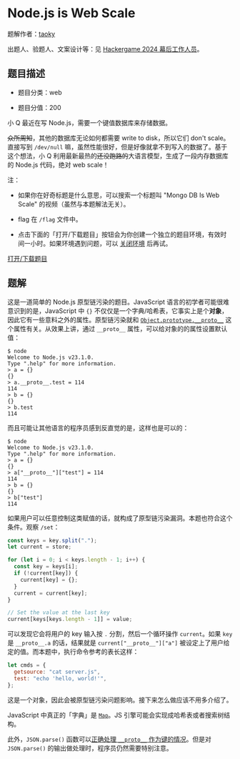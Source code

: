 # Node.js is Web Scale

题解作者：[taoky](https://github.com/taoky)

出题人、验题人、文案设计等：见 [Hackergame 2024 幕后工作人员](../../credits.pdf)。

## 题目描述

- 题目分类：web

- 题目分值：200

小 Q 最近在写 Node.js，需要一个键值数据库来存储数据。

<del>众所周知</del>，其他的数据库无论如何都需要 write to disk，所以它们 don't scale。直接写到 `/dev/null` 嘛，虽然性能很好，但是好像就拿不到写入的数据了。基于这个想法，小 Q 利用最新最热的<del>还没跑路的</del>大语言模型，生成了一段内存数据库的 Node.js 代码，绝对 web scale！

注：

- 如果你在好奇标题是什么意思，可以搜索一个标题叫 "Mongo DB Is Web Scale" 的视频（虽然与本题解法无关）。

- flag 在 `/flag` 文件中。

- 点击下面的「打开/下载题目」按钮会为你创建一个独立的题目环境，有效时间一小时。如果环境遇到问题，可以 [关闭环境](https://chal03-manager.hack-challenge.lug.ustc.edu.cn/docker-manager/stop?{token}) 后再试。

[打开/下载题目](https://chal03-manager.hack-challenge.lug.ustc.edu.cn/docker-manager/start?{token})

## 题解

这是一道简单的 Node.js 原型链污染的题目。JavaScript 语言的初学者可能很难意识到的是，JavaScript 中 `{}` 不仅仅是一个字典/哈希表，它事实上是个**对象**，因此它有一些意料之外的属性。原型链污染就和 [`Object.prototype.__proto__`](https://developer.mozilla.org/en-US/docs/Web/JavaScript/Reference/Global_Objects/Object/proto) 这个属性有关。从效果上讲，通过 `__proto__` 属性，可以给对象的的属性设置默认值：

```console
$ node
Welcome to Node.js v23.1.0.
Type ".help" for more information.
> a = {}
{}
> a.__proto__.test = 114
114
> b = {}
{}
> b.test
114
```

而且可能让其他语言的程序员感到反直觉的是，这样也是可以的：

```console
$ node
Welcome to Node.js v23.1.0.
Type ".help" for more information.
> a = {}
{}
> a["__proto__"]["test"] = 114
114
> b = {}
{}
> b["test"]
114
```

如果用户可以任意控制这类赋值的话，就构成了原型链污染漏洞。本题也符合这个条件。观察 `/set`：

```js
const keys = key.split(".");
let current = store;

for (let i = 0; i < keys.length - 1; i++) {
  const key = keys[i];
  if (!current[key]) {
    current[key] = {};
  }
  current = current[key];
}

// Set the value at the last key
current[keys[keys.length - 1]] = value;
```

可以发现它会将用户的 key 输入按 `.` 分割，然后一个循环操作 `current`。如果 `key` 是 `__proto__.a` 的话，结果就是 `current["__proto__"]["a"]` 被设定上了用户给定的值。而本题中，执行命令参考的表长这样：

```js
let cmds = {
  getsource: "cat server.js",
  test: "echo 'hello, world!'",
};
```

这是一个对象，因此会被原型链污染问题影响。接下来怎么做应该不用多介绍了。

JavaScript 中真正的「字典」是 [`Map`](https://developer.mozilla.org/en-US/docs/Web/JavaScript/Reference/Global_Objects/Map)。JS 引擎可能会实现成哈希表或者搜索树结构。

此外，`JSON.parse()` 函数可以[正确处理 `__proto__` 作为键的情况](https://developer.mozilla.org/en-US/docs/Web/JavaScript/Reference/Operators/Object_initializer#object_literal_syntax_vs._json)。但是对 `JSON.parse()` 的输出做处理时，程序员仍然需要特别注意。
